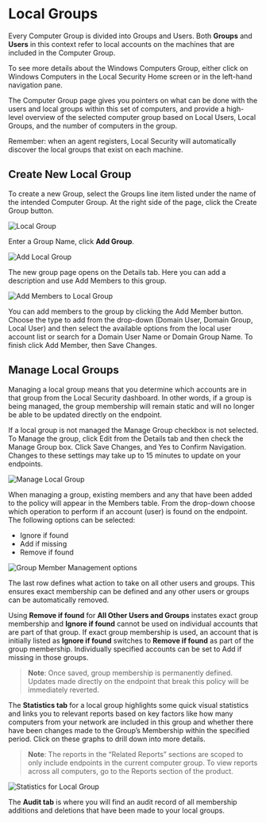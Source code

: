 [title]: # (Local Groups)
[tags]: # (Local Security,Groups)
[priority]: # (302)
# Local Groups

Every Computer Group is divided into Groups and Users. Both **Groups** and **Users** in this context refer to local accounts on the machines that are included in the Computer Group.

To see more details about the Windows Computers Group, either click on Windows Computers in the Local Security Home screen or in the left-hand navigation pane.

The Computer Group page gives you pointers on what can be done with the users and local groups within this set of computers, and provide a high-level overview of the selected computer group based on Local Users, Local Groups, and the number of computers in the group.

Remember: when an agent registers, Local Security will automatically discover the local groups that exist on each machine.

## Create New Local Group

To create a new Group, select the Groups line item listed under the name of the intended Computer Group. At the right side of the page, click the Create Group button.

![Local Group](images/ls-home-cg.png)

Enter a Group Name, click __Add Group__.

![Add Local Group](images/ls-add-lg.png)

The new group page opens on the Details tab. Here you can add a description and use Add Members to this group.

![Add Members to Local Group](images/ls-add-members-lg.png)

You can add members to the group by clicking the Add Member button. Choose the type to add from the drop-down (Domain User, Domain Group, Local User) and then select the available options from the local user account list or search for a Domain User Name or Domain Group Name. To finish click Add Member, then Save Changes.

## Manage Local Groups
Managing a local group means that you determine which accounts are in that group from the Local Security dashboard. In other words, if a group is being managed, the group membership will remain static and will no longer be able to be updated directly on the endpoint.

If a local group is not managed the Manage Group checkbox is not selected. To Manage the group, click Edit from the Details tab and then check the Manage Group box. Click Save Changes, and Yes to Confirm Navigation. Changes to these settings may take up to 15 minutes to update on your endpoints.

![Manage Local Group](images/ls-manage-lg.png)

When managing a group, existing members and any that have been added to the policy will appear in the Members table. From the drop-down choose which operation to perform if an account (user) is found on the endpoint. The following options can be selected:

* Ignore if found
* Add if missing
* Remove if found

![Group Member Management options](images/ls-details-lg.png)

The last row defines what action to take on all other users and groups. This ensures exact membership can be defined and any other users or groups can be automatically removed.

Using __Remove if found__ for __All Other Users and Groups__ instates exact group membership and __Ignore if found__ cannot be used on individual accounts that are part of that group. If exact group membership is used, an account that is initially listed as __Ignore if found__ switches to __Remove if found__ as part of the group membership. Individually specified accounts can be set to Add if missing in those groups.  

>**Note**: Once saved, group membership is permanently defined. Updates made directly on the endpoint that break this policy will be immediately reverted.

The __Statistics tab__ for a local group highlights some quick visual statistics and links you to relevant reports based on key factors like how many computers from your network are included in this group and whether there have been changes made to the Group’s Membership within the specified period. Click on these graphs to drill down into more details.

>**Note**: The reports in the “Related Reports” sections are scoped to only include endpoints in the current computer group. To view reports across all computers, go to the Reports section of the product.

![Statistics for Local Group](images/ls-statistics-lg.png)

The __Audit tab__ is where you will find an audit record of all membership additions and deletions that have been made to your local groups.
